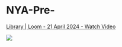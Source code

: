 # NYA-Pre-


<div>
    <a href="https://www.loom.com/share/a998632af8854a978d0a8736bf43ac6e">
      <p>Library | Loom - 21 April 2024 - Watch Video</p>
    </a>
    <a href="https://www.loom.com/share/a998632af8854a978d0a8736bf43ac6e">
      <img style="max-width:300px;" src="https://cdn.loom.com/sessions/thumbnails/a998632af8854a978d0a8736bf43ac6e-full-1713755750907.jpg">
    </a>
  </div>
  
